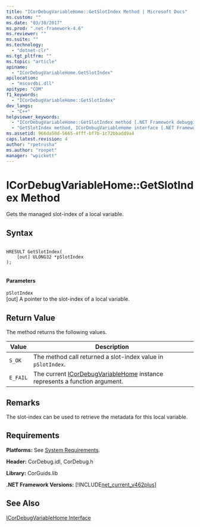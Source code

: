 ```yaml
---
title: "ICorDebugVariableHome::GetSlotIndex Method | Microsoft Docs"
ms.custom: ""
ms.date: "03/30/2017"
ms.prod: ".net-framework-4.6"
ms.reviewer: ""
ms.suite: ""
ms.technology: 
  - "dotnet-clr"
ms.tgt_pltfrm: ""
ms.topic: "article"
apiname: 
  - "ICorDebugVariableHome.GetSlotIndex"
apilocation: 
  - "mscordbi.dll"
apitype: "COM"
f1_keywords: 
  - "ICorDebugVariableHome::GetSlotIndex"
dev_langs: 
  - "C++"
helpviewer_keywords: 
  - "ICorDebugVariableHome::GetSlotIndex method [.NET Framework debugging]"
  - "GetSlotIndex method, ICorDebugVariableHome interface [.NET Framework debugging]"
ms.assetid: 966da50d-5665-4fff-bf7b-1c72bbadd9a4
caps.latest.revision: 4
author: "rpetrusha"
ms.author: "ronpet"
manager: "wpickett"
---
```

# ICorDebugVariableHome::GetSlotIndex Method
Gets the managed slot-index of a local variable.  
  
## Syntax  
  
```  
  
HRESULT GetSlotIndex(  
    [out] ULONG32 *pSlotIndex  
);  
  
```  
  
#### Parameters  
 `pSlotIndex`  
 [out] A pointer to the slot-index of a local variable.  
  
## Return Value  
 The method returns the following values.  
  
|Value|Description|  
|-----------|-----------------|  
|`S_OK`|The method call returned a slot-index value in `pSlotIndex`.|  
|`E_FAIL`|The current [ICorDebugVariableHome](../../../../docs/framework/unmanaged-api/debugging/icordebugvariablehome-interface.md) instance represents a function argument.|  
  
## Remarks  
 The slot-index can be used to retrieve the metadata for this local variable.  
  
## Requirements  
 **Platforms:** See [System Requirements](../../../../docs/framework/getting-started/system-requirements.md).  
  
 **Header:** CorDebug.idl, CorDebug.h  
  
 **Library:** CorGuids.lib  
  
 **.NET Framework Versions:** [!INCLUDE[net_current_v462plus](../../../../includes/net-current-v462plus-md.md)]  
  
## See Also  
 [ICorDebugVariableHome Interface](../../../../docs/framework/unmanaged-api/debugging/icordebugvariablehome-interface.md)
